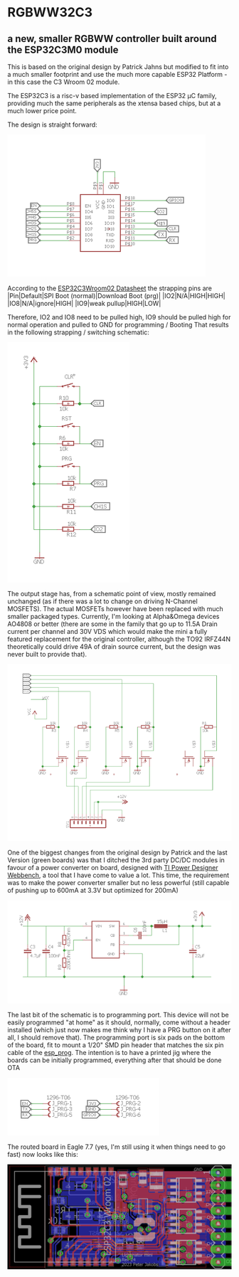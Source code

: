 # RGBWW32C3
## a new, smaller RGBWW controller built around the ESP32C3M0 module

This is based on the original design by Patrick Jahns but modified to fit into a much smaller footprint and use the much more capable ESP32 Platform - in this case the C3 Wroom 02 module.

The ESP32C3 is a risc-v based implementation of the ESP32 µC family, providing much the same peripherals as the xtensa based chips, but at a much lower price point.

The design is straight forward:

![ESP32C3 module schemantic](https://github.com/pljakobs/RGBWW32C3/blob/Ureg/MCU.PNG)

According to the [ESP32C3Wroom02 Datasheet](https://www.espressif.com/sites/default/files/documentation/esp32-c3-wroom-02_datasheet_en.pdf) the strapping pins are
|Pin|Default|SPI Boot (normal)|Download Boot (prg)|
|IO2|N/A|HIGH|HIGH|
|IO8|N/A|ignore|HIGH|
|IO9|weak pullup|HIGH|LOW|

Therefore, IO2 and IO8 need to be pulled high, IO9 should be pulled high for normal operation and pulled to GND for programming / Booting
That results in the following strapping / switching schematic:

![ESP32C3 pin strapping](https://raw.githubusercontent.com/pljakobs/RGBWW32C3/Ureg/StrappingAndPullup.PNG)

The output stage has, from a schematic point of view, mostly remained unchanged (as if there was a lot to change on driving N-Channel MOSFETS). The actual MOSFETs however have been replaced with much smaller packaged types. Currently, I'm looking at Alpha&Omega devices AO4808 or better (there are some in the family that go up to 11.5A Drain current per channel and 30V VDS which would make the mini a fully featured replacement for the original controller, although the TO92 IRFZ44N theoretically could drive 49A of drain source current, but the design was never built to provide that).

![Lightinator Mini output stage](https://raw.githubusercontent.com/pljakobs/RGBWW32C3/Ureg/Outputs.PNG)

One of the biggest changes from the original design by Patrick and the last Version (green boards) was that I ditched the 3rd party DC/DC modules in favour of a power converter on board, designed with [TI Power Designer Webbench](https://webench.ti.com/power-designer/switching-regulator?powerSupply=0), a tool that I have come to value a lot. 
This time, the requirement was to make the power converter smaller but no less powerful (still capable of pushing up to 600mA at 3.3V but optimized for 200mA)

![the switching power supply on board](https://raw.githubusercontent.com/pljakobs/RGBWW32C3/Ureg/PowerSupply.PNG)

The last bit of the schematic is to programming port. This device will not be easily programmed "at home" as it should, normally, come without a header installed (which just now makes me think why I have a PRG button on it after all, I should remove that). The programming port is six pads on the bottom of the board, fit to mount a 1/20" SMD pin header that matches the six pin cable of the [esp_prog](https://docs.espressif.com/projects/espressif-esp-iot-solution/en/latest/hw-reference/ESP-Prog_guide.html). The intention is to have a printed jig where the boards can be initially programmed, everything after that should be done OTA

![programming port](https://raw.githubusercontent.com/pljakobs/RGBWW32C3/Ureg/ProgrammingHeader.PNG)

The routed board in Eagle 7.7 (yes, I'm still using it when things need to go fast) now looks like this:

![routed board](https://raw.githubusercontent.com/pljakobs/RGBWW32C3/Ureg/board.PNG)


